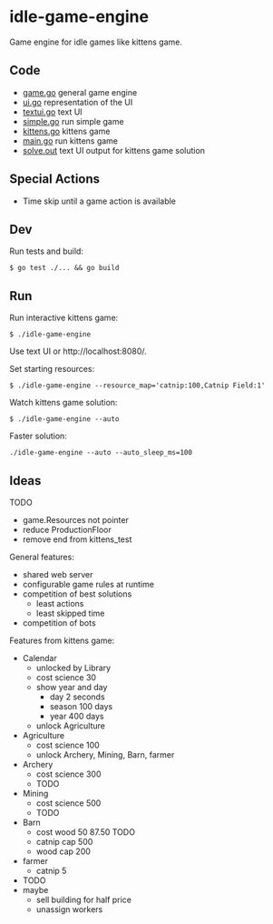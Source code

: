 # idle-game-engine

Game engine for idle games like kittens game.

## Code

- [game.go](game/game.go) general game engine
- [ui.go](ui/ui.go) representation of the UI
- [textui.go](textui/textui.go) text UI
- [simple.go](examples/simple/simple.go) run simple game
- [kittens.go](kittens/kittens.go) kittens game
- [main.go](main.go) run kittens game
- [solve.out](kittens/testdata/solve.out) text UI output for kittens game solution

## Special Actions

- Time skip until a game action is available

## Dev

Run tests and build:

```
$ go test ./... && go build
```

## Run

Run interactive kittens game:

```
$ ./idle-game-engine
```

Use text UI or http://localhost:8080/.

Set starting resources:

```
$ ./idle-game-engine --resource_map='catnip:100,Catnip Field:1'
```

Watch kittens game solution:

```
$ ./idle-game-engine --auto
```

Faster solution:

```
./idle-game-engine --auto --auto_sleep_ms=100
```

## Ideas

TODO

- game.Resources not pointer
- reduce ProductionFloor
- remove end from kittens_test

General features:

- shared web server
- configurable game rules at runtime
- competition of best solutions
  - least actions 
  - least skipped time
- competition of bots

Features from kittens game:

- Calendar
  - unlocked by Library
  - cost science 30
  - show year and day
    - day 2 seconds
    - season 100 days
    - year 400 days
  - unlock Agriculture
- Agriculture
  - cost science 100
  - unlock Archery, Mining, Barn, farmer
- Archery
  - cost science 300
  - TODO
- Mining
  - cost science 500
  - TODO
- Barn
  - cost wood 50 87.50 TODO
  - catnip cap 500
  - wood cap 200
- farmer
  - catnip 5
- TODO
- maybe
  - sell building for half price
  - unassign workers
